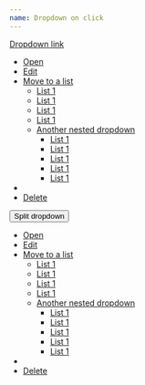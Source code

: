 ```yaml
---
name: Dropdown on click
---
```

<div class="dropdown"><a href="#" data-toggle="dropdown">Dropdown link</a><em class="caret"></em>
    <ul class="ui-dropdown">
        <li><a href="#">Open</a>
        </li>
        <li><a href="#">Edit</a>
        </li>
        <li class="dropdown dropdown--hover"><a href="#">Move to a list</a>
            <ul class="ui-dropdown">
                <li><a href="#">List 1</a>
                </li>
                <li><a href="#">List 1</a>
                </li>
                <li><a href="#">List 1</a>
                </li>
                <li><a href="#">List 1</a>
                </li>
                <li class="dropdown dropdown--hover"><a href="#">Another nested dropdown</a>
                    <ul class="ui-dropdown">
                        <li><a href="#">List 1</a>
                        </li>
                        <li><a href="#">List 1</a>
                        </li>
                        <li><a href="#">List 1</a>
                        </li>
                        <li><a href="#">List 1</a>
                        </li>
                        <li><a href="#">List 1</a>
                        </li>
                    </ul>
                </li>
            </ul>
        </li>
        <li class="seperator"></li>
        <li><a href="#">Delete</a>
        </li>
    </ul>
</div>
<div class="btn-group">
    <button type="button" data-toggle="dropdown" class="btn btn--warning btn--dropdown">Split dropdown<span class="caret">			</span>
    </button>
    <ul class="ui-dropdown">
        <li><a href="#">Open</a>
        </li>
        <li><a href="#">Edit</a>
        </li>
        <li class="has-dropdown"><a href="#">Move to a list</a>
            <ul class="ui-dropdown">
                <li><a href="#">List 1</a>
                </li>
                <li><a href="#">List 1</a>
                </li>
                <li><a href="#">List 1</a>
                </li>
                <li><a href="#">List 1</a>
                </li>
                <li class="has-dropdown"><a href="#">Another nested dropdown</a>
                    <ul class="ui-dropdown">
                        <li><a href="#">List 1</a>
                        </li>
                        <li><a href="#">List 1</a>
                        </li>
                        <li><a href="#">List 1</a>
                        </li>
                        <li><a href="#">List 1</a>
                        </li>
                        <li><a href="#">List 1</a>
                        </li>
                    </ul>
                </li>
            </ul>
        </li>
        <li class="seperator"></li>
        <li><a href="#">Delete</a>
        </li>
    </ul>
</div>